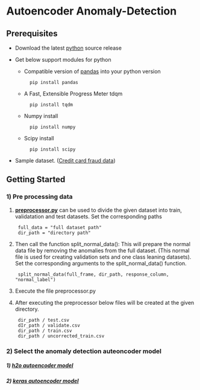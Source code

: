 # Autoencoder Anomaly-Detection

## Prerequisites

- Download the latest [python](https://www.python.org/downloads/) source release
- Get below support modules for python

    - Compatible version of [pandas](http://pandas.pydata.org/pandas-docs/stable/install.html) into your python version

            pip install pandas
    - A Fast, Extensible Progress Meter tdqm

            pip install tqdm

    - Numpy install

            pip install numpy
    - Scipy install

            pip install scipy
- Sample dataset. ([Credit card fraud data](https://www.kaggle.com/dalpozz/creditcardfraud))
## Getting Started

### 1) Pre processing data

1. **[preprocessor.py](https://github.com/TSKumarage/Python_Autoencoder/blob/master/h2o_autoencoder/preprocessor.py)** can be used to divide the given dataset into train, validatation and test datasets. Set the corresponding paths


        full_data = "full dataset path"
        dir_path = "directory path"

2. Then call the function split_normal_data():  This will prepare the normal data file by removing the anomalies from the full dataset. (This normal file is used for creating validation sets and one class leaning datasets). Set the corresponding arguments to the split_normal_data() function.

        split_normal_data(full_frame, dir_path, response_column, "normal_label")

3. Execute the file preprocessor.py

4. After executing the preprocessor below files will be created at the given directory.

        dir_path / test.csv
        dIr_path / validate.csv
        dir_path / train.csv
        dir_path / uncorrected_train.csv

### 2) Select the anomaly detection auteoncoder model

##### 1) [h2o autoencoder model](https://github.com/TSKumarage/Python_Autoencoder/tree/master/h2o_autoencoder)
##### 2) [keras autoencoder model](https://github.com/TSKumarage/Python_Autoencoder/tree/master/keras_autoencoder)